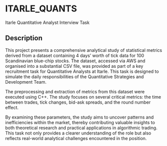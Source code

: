 # ITARLE_QUANTS
Itarle Quantitative Analyst Interview Task

## Description
This project presents a comprehensive analytical study of statistical metrics derived from a dataset containing 4 days’ worth of tick data for 100 Scandinavian blue-chip stocks. The dataset, accessed via AWS and organised into a substantial CSV file, was provided as part of a key recruitment task for Quantitative Analysts at Itarle. This task is designed to simulate the daily responsibilities of the Quantitative Strategies and Development Team.

The preprocessing and extraction of metrics from this dataset were executed using C++. The study focuses on several critical metrics: the time between trades, tick changes, bid-ask spreads, and the round number effect.

By examining these parameters, the study aims to uncover patterns and inefficiencies within the market, thereby contributing valuable insights to both theoretical research and practical applications in algorithmic trading. This task not only provides a clearer understanding of the role but also reflects real-world analytical challenges encountered in the position.
